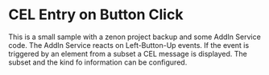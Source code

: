 # CEL Entry on Button Click
This is a small sample with a zenon project backup and some AddIn Service code. The AddIn Service reacts on Left-Button-Up events. If the event is triggered by an element from a subset a CEL message is displayed. The subset and the kind fo information can be configured.  